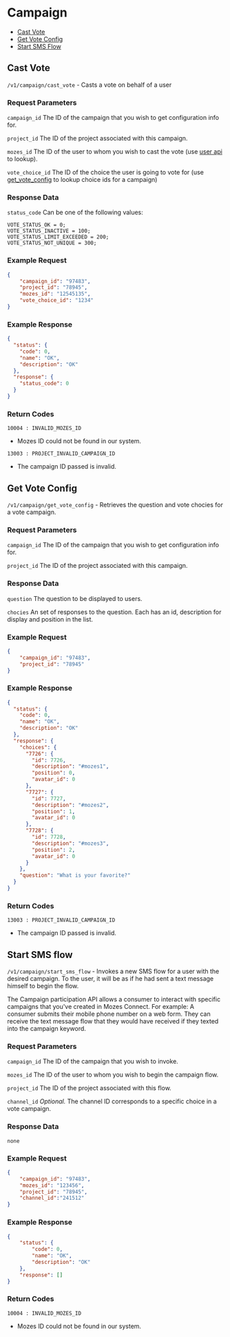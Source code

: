 # Campaign

* [Cast Vote](#cast-vote)
* [Get Vote Config](#get-vote-config)
* [Start SMS Flow](#start-sms-flow)

## Cast Vote

`/v1/campaign/cast_vote` - Casts a vote on behalf of a user

### Request Parameters

`campaign_id` The ID of the campaign that you wish to get configuration info for.

`project_id` The ID of the project associated with this campaign.

`mozes_id` The ID of the user to whom you wish to cast the vote (use [user api](user.md) to lookup).

`vote_choice_id` The ID of the choice the user is going to vote for (use [get_vote_config](#get-vote-config) to lookup choice ids for a campaign)

### Response Data

`status_code` Can be one of the following values:

```
VOTE_STATUS_OK = 0;
VOTE_STATUS_INACTIVE = 100;
VOTE_STATUS_LIMIT_EXCEEDED = 200;
VOTE_STATUS_NOT_UNIQUE = 300;
```

### Example Request

```json
{
    "campaign_id": "97483",
    "project_id": "78945",
    "mozes_id": "12545135",
    "vote_choice_id": "1234"
}
```

### Example Response

```json
{
  "status": {
    "code": 0,
    "name": "OK",
    "description": "OK"
  },
  "response": {
    "status_code": 0
  }
}
```

### Return Codes


`10004 : INVALID_MOZES_ID`
* Mozes ID could not be found in our system.

`13003 : PROJECT_INVALID_CAMPAIGN_ID`
* The campaign ID passed is invalid.


## Get Vote Config

`/v1/campaign/get_vote_config` - Retrieves the question and vote chocies for a vote campaign.

### Request Parameters

`campaign_id` The ID of the campaign that you wish to get configuration info for.

`project_id` The ID of the project associated with this campaign.

### Response Data

`question` The question to be displayed to users.

`chocies` An set of responses to the question. Each has an id, description for display and position in the list.

### Example Request

```json
{
    "campaign_id": "97483",
    "project_id": "78945"
}
```

### Example Response

```json
{
  "status": {
    "code": 0,
    "name": "OK",
    "description": "OK"
  },
  "response": {
    "choices": {
      "7726": {
        "id": 7726,
        "description": "#mozes1",
        "position": 0,
        "avatar_id": 0
      },
      "7727": {
        "id": 7727,
        "description": "#mozes2",
        "position": 1,
        "avatar_id": 0
      },
      "7728": {
        "id": 7728,
        "description": "#mozes3",
        "position": 2,
        "avatar_id": 0
      }
    },
    "question": "What is your favorite?"
  }
}
```

### Return Codes

`13003 : PROJECT_INVALID_CAMPAIGN_ID`
* The campaign ID passed is invalid.


## Start SMS flow

`/v1/campaign/start_sms_flow` - Invokes a new SMS flow for a user with the desired campaign. To the user, it will be as if he had sent a text message himself to begin the flow.

The Campaign participation API allows a consumer to interact with specific campaigns that you've created in Mozes Connect.
For example: A consumer submits their mobile phone number on a web form. They can receive the text message flow that they would have received if they texted into the campaign keyword.

### Request Parameters

`campaign_id` The ID of the campaign that you wish to invoke.

`mozes_id` The ID of the user to whom you wish to begin the campaign flow.

`project_id` The ID of the project associated with this flow.

`channel_id` _Optional._ The channel ID corresponds to a specific choice in a vote campaign.

### Response Data

`none`

### Example Request

```json
{
    "campaign_id": "97483",
    "mozes_id": "123456",
    "project_id": "78945",
    "channel_id":"241512"
}
```

### Example Response

```json
{
    "status": {
        "code": 0,
        "name": "OK",
        "description": "OK"
    },
    "response": []
}
```

### Return Codes

`10004 : INVALID_MOZES_ID`
* Mozes ID could not be found in our system.

